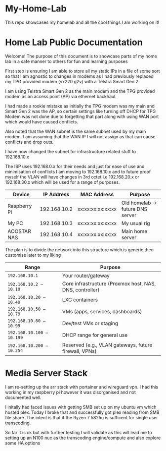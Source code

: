 # My-Home-Lab
This repo showcases my homelab and all the cool things I am working on it!

# Home Lab Public Documentation
Welcome!
The purpose of this document is to showcase parts of my home lab in a safe manner to others for fun and learning purposes

First step is ensuring I am able to store all my static IPs in a file of some sort so that I am agnostic to changes in modems as I had previously replaced my TPG provided modem (vx220 g2v) with a Telstra Smart Gen 2.

I am using Telstra Smart Gen 2 as the main modem and the TPG provided modem as an access point (AP) via ethernet backhaul.

I had made a rookie mistake as initially the TPG modem was my main and Smart Gen 2 was the AP, so certain settings like turning off DHCP for TPG Modem was not done due to forgetting that part along with using WAN port which would have caused conflicts.

Also noted that the WAN subnet is the same subnet used by my main modem. I am assuming that the WAN IP I will not assign as that can cause conflicts and drop outs.

I have now changed the subnet for infrastructure related stuff to 192.168.10.x

The ISP uses 192.168.0.x for their needs and just for ease of use and minimisation of conflicts I am moving to 192.168.10.x and to future proof myself the VLAN will have changes in 3rd octet i.e 192.168.20.x or 192.168.30.x which will be used for a range of purposes.


| Device         | IP Address     | MAC Address     | Purpose                          |
|----------------|----------------|------------------|----------------------------------|
| Raspberry Pi   | 192.168.10.2    | xx:xx:xx:xx:xx:xx | Old homelab → future DNS server |
| My PC          | 192.168.10.3    | xx:xx:xx:xx:xx:xx | My usual rig                     |
| AOOSTAR NAS    | 192.168.10.4    | xx:xx:xx:xx:xx:xx | Main home server                 |

The plan is to divide the network into this structure which is generic then customise later to my liking

| Range                     | Purpose                                                  |
| ------------------------- | -------------------------------------------------------- |
| `192.168.10.1`            | Your router/gateway                                      |
| `192.168.10.2 – 10.19`    | Core infrastructure (Proxmox host, NAS, DNS, controller) |
| `192.168.10.20 – 10.49`   | LXC containers                                           |
| `192.168.10.50 – 10.79`   | VMs (apps, services, dashboards)                         |
| `192.168.10.80 – 10.99`   | Dev/test VMs or staging                                  |
| `192.168.10.100 – 10.199` | DHCP range for general use                               |
| `192.168.10.200 – 10.254` | Reserved (e.g., VLAN gateways, future firewall, VPNs)    |

# Media Server Stack #

I am re-setting up the arr stack with portainer and wireguard vpn. I had this working in my raspberry pi however it was disorganised and not documented well.

I initally had faced issues with getting SMB set up on my ubuntu vm which hosted plex. Today I broke that and successfully got plex reading from SMB file share. The intent is that if the Ryzen 7 5825u is sufficent for single user transcoding. 

So far it is ok but with further testing I will validate as this will lead me to setting up an N100 nuc as the transcoding engine/compute and also explore some HA options




